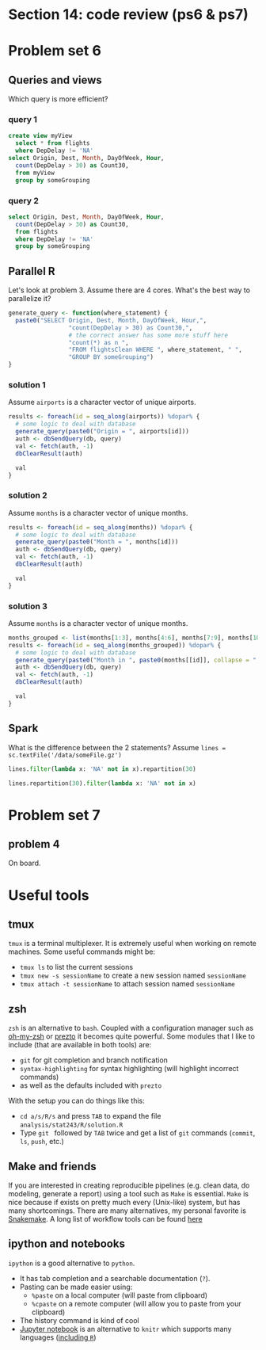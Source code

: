 # Section 14: code review (ps6 & ps7)

# Problem set 6

## Queries and views

Which query is more efficient?

### query 1

```sql
create view myView
  select * from flights
  where DepDelay != 'NA'
select Origin, Dest, Month, DayOfWeek, Hour,
  count(DepDelay > 30) as Count30,
  from myView
  group by someGrouping
```

### query 2

```sql
select Origin, Dest, Month, DayOfWeek, Hour,
  count(DepDelay > 30) as Count30,
  from flights
  where DepDelay != 'NA'
  group by someGrouping
```

## Parallel R

Let's look at problem 3.
Assume there are 4 cores.
What's the best way to parallelize it?

```r
generate_query <- function(where_statement) {
  paste0("SELECT Origin, Dest, Month, DayOfWeek, Hour,",
                 "count(DepDelay > 30) as Count30,",
                 # the correct answer has some more stuff here
                 "count(*) as n ",
                 "FROM flightsClean WHERE ", where_statement, " ",
                 "GROUP BY someGrouping")
}
```

### solution 1

Assume `airports` is a character vector of unique airports.

```r
results <- foreach(id = seq_along(airports)) %dopar% {
  # some logic to deal with database
  generate_query(paste0("Origin = ", airports[id]))
  auth <- dbSendQuery(db, query)
  val <- fetch(auth, -1)
  dbClearResult(auth)

  val
}
```

### solution 2

Assume `months` is a character vector of unique months.

```r
results <- foreach(id = seq_along(months)) %dopar% {
  # some logic to deal with database
  generate_query(paste0("Month = ", months[id]))
  auth <- dbSendQuery(db, query)
  val <- fetch(auth, -1)
  dbClearResult(auth)

  val
}
```

### solution 3

Assume `months` is a character vector of unique months.

```r
months_grouped <- list(months[1:3], months[4:6], months[7:9], months[10:12])
results <- foreach(id = seq_along(months_grouped)) %dopar% {
  # some logic to deal with database
  generate_query(paste0("Month in ", paste0(months[[id]], collapse = ",")))
  auth <- dbSendQuery(db, query)
  val <- fetch(auth, -1)
  dbClearResult(auth)

  val
}
```

## Spark

What is the difference between the 2 statements?
Assume `lines = sc.textFile('/data/someFile.gz')`

```python
lines.filter(lambda x: 'NA' not in x).repartition(30)

lines.repartition(30).filter(lambda x: 'NA' not in x)
```

# Problem set 7

## problem 4

On board.

# Useful tools

## tmux

`tmux` is a terminal multiplexer.
It is extremely useful when working on remote machines.
Some useful commands might be:

- `tmux ls` to list the current sessions
- `tmux new -s sessionName` to create a new session named `sessionName`
- `tmux attach -t sessionName` to attach session named `sessionName`

## zsh

`zsh` is an alternative to `bash`.
Coupled with a configuration manager such as [oh-my-zsh](https://github.com/robbyrussell/oh-my-zsh) or [prezto](https://github.com/sorin-ionescu/prezto) it becomes quite powerful.
Some modules that I like to include (that are available in both tools) are:

- `git` for git completion and branch notification
- `syntax-highlighting` for syntax highlighting (will highlight incorrect commands)
- as well as the defaults included with `prezto`

With the setup you can do things like this:

- `cd a/s/R/s` and press `TAB` to expand the file `analysis/stat243/R/solution.R`
- Type `git ` followed by `TAB` twice and get a list of `git` commands (`commit`, `ls`, `push`, etc.)

## Make and friends

If you are interested in creating reproducible pipelines (e.g. clean data, do modeling, generate a report) using a tool such as `Make` is essential.
`Make` is nice because if exists on pretty much every (Unix-like) system, but has many shortcomings.
There are many alternatives, my personal favorite is [Snakemake](https://bitbucket.org/snakemake/snakemake/wiki/Home).
A long list of workflow tools can be found [here](https://github.com/common-workflow-language/common-workflow-language/wiki/Existing-Workflow-systems)

## ipython and notebooks

`ipython` is a good alternative to `python`.

- It has tab completion and a searchable documentation (`?`).
- Pasting can be made easier using:
  - `%paste` on a local computer (will paste from clipboard)
  - `%cpaste` on a remote computer (will allow you to paste from your clipboard)
- The history command is kind of cool
- [Jupyter notebook](http://jupyter.org/) is an alternative to `knitr` which supports many languages ([including `R`](http://blog.revolutionanalytics.com/2015/09/using-r-with-jupyter-notebooks.html))
